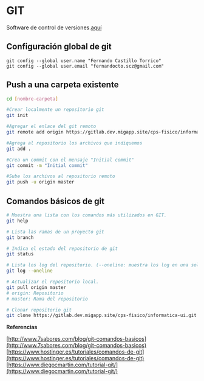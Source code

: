 # GIT
Software de control de versiones.[aquí](https://git-scm.com/book/es/v1/Empezando)

## Configuración global de git
```
git config --global user.name "Fernando Castillo Torrico"
git config --global user.email "fernandocto.scz@gmail.com"
```

## Push a una carpeta existente

```bash
cd [nombre-carpeta]

#Crear localmente un repositorio git
git init

#Agregar el enlace del git remoto
git remote add origin https://gitlab.dev.migapp.site/cps-fisico/informatica-ui.git

#Agrega al repositorio los archivos que indiquemos
git add .

#Crea un commit con el mensaje "Initial commit"
git commit -m "Initial commit"

#Sube los archivos al repositorio remoto
git push -u origin master
```

## Comandos básicos de git

```bash
# Muestra una lista con los comandos más utilizados en GIT.
git help

# Lista las ramas de un proyecto git
git branch

# Indica el estado del repositorio de git
git status

# Lista los log del repositorio. (--oneline: muestra los log en una sola linea)
git log --oneline

# Actualizar el repositorio local.
git pull origin master
# origin: Repositorio
# master: Rama del repositorio

# Clonar repositorio git
git clone https://gitlab.dev.migapp.site/cps-fisico/informatica-ui.git
```

**Referencias**

[http://www.7sabores.com/blog/git-comandos-basicos](http://www.7sabores.com/blog/git-comandos-basicos)
[https://www.hostinger.es/tutoriales/comandos-de-git](https://www.hostinger.es/tutoriales/comandos-de-git)
[https://www.diegocmartin.com/tutorial-git/](https://www.diegocmartin.com/tutorial-git/)
